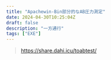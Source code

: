 ```yaml
---
title: "Apachewin-Bin部分的なAB圧力測定"
date: 2024-04-30T10:25:04Z
draft: false
description: "一方通行"
tags: ["EXE"]
---
```

> https://share.dahi.icu/toabtest/